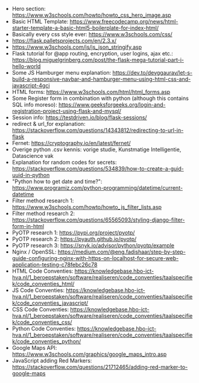 - Hero section: https://www.w3schools.com/howto/howto_css_hero_image.asp
- Basic HTML Template: https://www.freecodecamp.org/news/html-starter-template-a-basic-html5-boilerplate-for-index-html/
- Basically every css style ever: https://www.w3schools.com/css/
- https://flask.palletsprojects.com/en/2.3.x/
- https://www.w3schools.com/js/js_json_stringify.asp
- Flask tutorial for @app routing, encryption, user logins, ajax etc.: https://blog.miguelgrinberg.com/post/the-flask-mega-tutorial-part-i-hello-world
- Some JS Hamburger menu explanation: https://dev.to/devggaurav/let-s-build-a-responsive-navbar-and-hamburger-menu-using-html-css-and-javascript-4gci
- HTML forms: https://www.w3schools.com/html/html_forms.asp
- Some Register form in combination with python (although this contains SQL info moreso): https://www.geeksforgeeks.org/login-and-registration-project-using-flask-and-mysql/
- Session info: https://testdriven.io/blog/flask-sessions/
- redirect & url_for explanation: https://stackoverflow.com/questions/14343812/redirecting-to-url-in-flask
- Fernet: https://cryptography.io/en/latest/fernet/
- Overige python .csv kennis: vorige studie, Kunstmatige Intelligentie, Datascience vak
- Explanation for random codes for secrets: https://stackoverflow.com/questions/534839/how-to-create-a-guid-uuid-in-python
- "Python how to get date and time?": https://www.programiz.com/python-programming/datetime/current-datetime
- Filter method research 1: https://www.w3schools.com/howto/howto_js_filter_lists.asp
- Filter method research 2: https://stackoverflow.com/questions/65565093/styling-django-filter-form-in-html
- PyOTP research 1: https://pypi.org/project/pyotp/
- PyOTP research 2: https://pyauth.github.io/pyotp/
- PyOTP research 3: https://snyk.io/advisor/python/pyotp/example
- Nginx / OpenSSL: https://medium.com/@eng.fadishaar/step-by-step-guide-configuring-nginx-with-https-on-localhost-for-secure-web-application-testing-c78febc26c78
- HTML Code Conventies: https://knowledgebase.hbo-ict-hva.nl/1_beroepstaken/software/realiseren/code_conventies/taalspecifiek/code_conventies_html/
- JS Code Conventies: https://knowledgebase.hbo-ict-hva.nl/1_beroepstaken/software/realiseren/code_conventies/taalspecifiek/code_conventies_javascript/
- CSS Code Conventies: https://knowledgebase.hbo-ict-hva.nl/1_beroepstaken/software/realiseren/code_conventies/taalspecifiek/code_conventies_css/ 
- Python Code Conventies: https://knowledgebase.hbo-ict-hva.nl/1_beroepstaken/software/realiseren/code_conventies/taalspecifiek/code_conventies_python/
- Google Maps API: https://www.w3schools.com/graphics/google_maps_intro.asp
- JavaScript adding Red Markers: https://stackoverflow.com/questions/21712465/adding-red-marker-to-google-maps